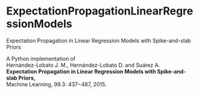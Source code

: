 # ExpectationPropagationLinearRegressionModels
Expectation Propagation in Linear Regression Models with Spike-and-slab Priors

A Python implementation of  
Hernández-Lobato J. M., Hernández-Lobato D. and Suárez A.  
**Expectation Propagation in Linear Regression Models with Spike-and-slab Priors,**  
Machine Learning, 99.3: 437−487, 2015.

